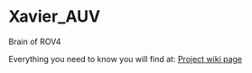 # Xavier_AUV
Brain of ROV4

Everything you need to know you will find at:
[Project wiki page](https://github.com/pwrdc/Xavier_AUV/wiki)

